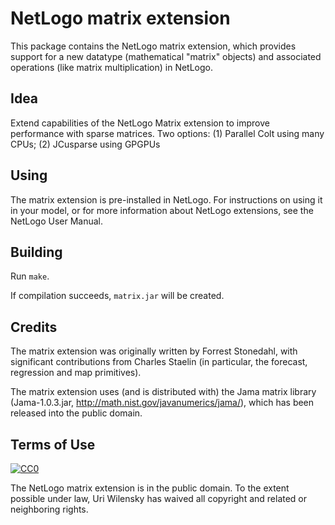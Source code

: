 # NetLogo matrix extension

This package contains the NetLogo matrix extension, which provides support for a new datatype (mathematical "matrix" objects) and associated operations (like matrix multiplication) in NetLogo. 

## **Idea**

Extend capabilities of the NetLogo Matrix extension to improve performance with sparse matrices. Two options: (1) Parallel Colt using many CPUs; (2) JCusparse using GPGPUs

## Using

The matrix extension is pre-installed in NetLogo. For instructions on using it in your model, or for more information about NetLogo extensions, see the NetLogo User Manual.

## Building

Run `make`.

If compilation succeeds, `matrix.jar` will be created.

## Credits

The matrix extension was originally written by Forrest Stonedahl, with significant contributions from Charles Staelin (in particular, the forecast, regression and map primitives).

The matrix extension uses (and is distributed with) the Jama matrix library (Jama-1.0.3.jar, http://math.nist.gov/javanumerics/jama/), which has been released into the public domain.

## Terms of Use

[![CC0](http://i.creativecommons.org/p/zero/1.0/88x31.png)](http://creativecommons.org/publicdomain/zero/1.0/)

The NetLogo matrix extension is in the public domain.  To the extent possible under law, Uri Wilensky has waived all copyright and related or neighboring rights.
